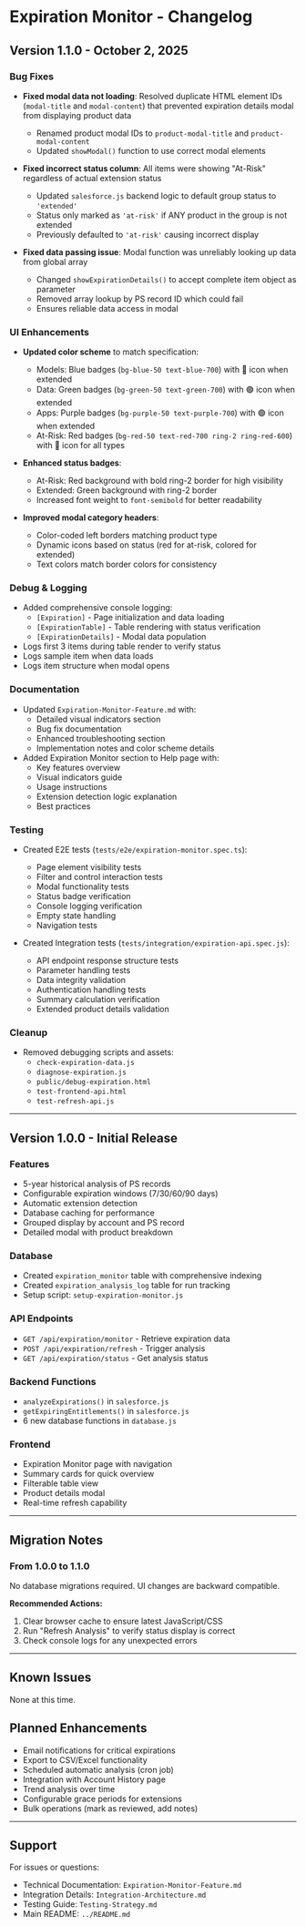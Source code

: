 # Expiration Monitor - Changelog

## Version 1.1.0 - October 2, 2025

### Bug Fixes
- **Fixed modal data not loading**: Resolved duplicate HTML element IDs (`modal-title` and `modal-content`) that prevented expiration details modal from displaying product data
  - Renamed product modal IDs to `product-modal-title` and `product-modal-content`
  - Updated `showModal()` function to use correct modal elements

- **Fixed incorrect status column**: All items were showing "At-Risk" regardless of actual extension status
  - Updated `salesforce.js` backend logic to default group status to `'extended'`
  - Status only marked as `'at-risk'` if ANY product in the group is not extended
  - Previously defaulted to `'at-risk'` causing incorrect display

- **Fixed data passing issue**: Modal function was unreliably looking up data from global array
  - Changed `showExpirationDetails()` to accept complete item object as parameter
  - Removed array lookup by PS record ID which could fail
  - Ensures reliable data access in modal

### UI Enhancements
- **Updated color scheme** to match specification:
  - Models: Blue badges (`bg-blue-50 text-blue-700`) with 🔵 icon when extended
  - Data: Green badges (`bg-green-50 text-green-700`) with 🟢 icon when extended
  - Apps: Purple badges (`bg-purple-50 text-purple-700`) with 🟣 icon when extended
  - At-Risk: Red badges (`bg-red-50 text-red-700 ring-2 ring-red-600`) with 🔴 icon for all types

- **Enhanced status badges**:
  - At-Risk: Red background with bold ring-2 border for high visibility
  - Extended: Green background with ring-2 border
  - Increased font weight to `font-semibold` for better readability

- **Improved modal category headers**:
  - Color-coded left borders matching product type
  - Dynamic icons based on status (red for at-risk, colored for extended)
  - Text colors match border colors for consistency

### Debug & Logging
- Added comprehensive console logging:
  - `[Expiration]` - Page initialization and data loading
  - `[ExpirationTable]` - Table rendering with status verification
  - `[ExpirationDetails]` - Modal data population
- Logs first 3 items during table render to verify status
- Logs sample item when data loads
- Logs item structure when modal opens

### Documentation
- Updated `Expiration-Monitor-Feature.md` with:
  - Detailed visual indicators section
  - Bug fix documentation
  - Enhanced troubleshooting section
  - Implementation notes and color scheme details
- Added Expiration Monitor section to Help page with:
  - Key features overview
  - Visual indicators guide
  - Usage instructions
  - Extension detection logic explanation
  - Best practices

### Testing
- Created E2E tests (`tests/e2e/expiration-monitor.spec.ts`):
  - Page element visibility tests
  - Filter and control interaction tests
  - Modal functionality tests
  - Status badge verification
  - Console logging verification
  - Empty state handling
  - Navigation tests

- Created Integration tests (`tests/integration/expiration-api.spec.js`):
  - API endpoint response structure tests
  - Parameter handling tests
  - Data integrity validation
  - Authentication handling tests
  - Summary calculation verification
  - Extended product details validation

### Cleanup
- Removed debugging scripts and assets:
  - `check-expiration-data.js`
  - `diagnose-expiration.js`
  - `public/debug-expiration.html`
  - `test-frontend-api.html`
  - `test-refresh-api.js`

---

## Version 1.0.0 - Initial Release

### Features
- 5-year historical analysis of PS records
- Configurable expiration windows (7/30/60/90 days)
- Automatic extension detection
- Database caching for performance
- Grouped display by account and PS record
- Detailed modal with product breakdown

### Database
- Created `expiration_monitor` table with comprehensive indexing
- Created `expiration_analysis_log` table for run tracking
- Setup script: `setup-expiration-monitor.js`

### API Endpoints
- `GET /api/expiration/monitor` - Retrieve expiration data
- `POST /api/expiration/refresh` - Trigger analysis
- `GET /api/expiration/status` - Get analysis status

### Backend Functions
- `analyzeExpirations()` in `salesforce.js`
- `getExpiringEntitlements()` in `salesforce.js`
- 6 new database functions in `database.js`

### Frontend
- Expiration Monitor page with navigation
- Summary cards for quick overview
- Filterable table view
- Product details modal
- Real-time refresh capability

---

## Migration Notes

### From 1.0.0 to 1.1.0
No database migrations required. UI changes are backward compatible.

**Recommended Actions:**
1. Clear browser cache to ensure latest JavaScript/CSS
2. Run "Refresh Analysis" to verify status display is correct
3. Check console logs for any unexpected errors

---

## Known Issues
None at this time.

## Planned Enhancements
- Email notifications for critical expirations
- Export to CSV/Excel functionality
- Scheduled automatic analysis (cron job)
- Integration with Account History page
- Trend analysis over time
- Configurable grace periods for extensions
- Bulk operations (mark as reviewed, add notes)

---

## Support
For issues or questions:
- Technical Documentation: `Expiration-Monitor-Feature.md`
- Integration Details: `Integration-Architecture.md`
- Testing Guide: `Testing-Strategy.md`
- Main README: `../README.md`




